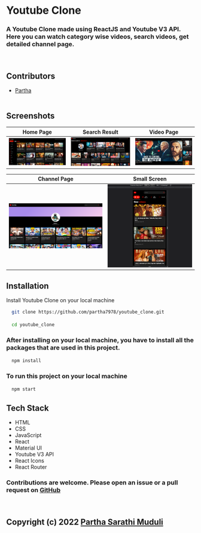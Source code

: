 # Youtube Clone
### A Youtube Clone made using ReactJS and Youtube V3 API. Here you can watch category wise videos, search videos, get detailed channel page.
<br>

## Contributors

- [Partha](https://www.github.com/partha7978)
<br><br>

## Screenshots

| Home Page | Search Result | Video Page |
| :---: | :---: | :---: |
| ![App Screenshot](./readme_images/bigScreen.png) | ![App Screenshot](./readme_images/searchPage.png) | ![App Screenshot](./readme_images/videoPage.png) |

| Channel Page | Small Screen |
| :---: | :---: |
| ![App Screenshot](./readme_images/channelPage.png) | ![App Screenshot](./readme_images/smallScreen.png) |


## Installation

Install Youtube Clone on your local machine

```bash
  git clone https://github.com/partha7978/youtube_clone.git

  cd youtube_clone
```

### After installing on your local machine, you have to install all the packages that are used in this project.

```bash
  npm install
``` 

### To run this project on your local machine

```bash
  npm start
```

## Tech Stack

* HTML
* CSS
* JavaScript
* React
* Material UI
* Youtube V3 API
* React Icons
* React Router




### Contributions are welcome. Please open an issue or a pull request on  [GitHub](https://github.com/partha7978/youtube_clone)

<br> 

## Copyright (c) 2022 <a href="https://parthasarathimuduli.netlify.app/" target="_self">Partha Sarathi Muduli</a>